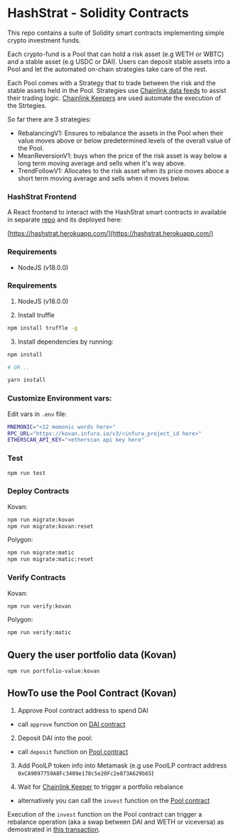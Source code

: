 # HashStrat - Solidity Contracts

This repo contains a suite of Solidity smart contracts implementing simple crypto investment funds.

Each crypto-fund is a Pool that can hold a risk asset (e.g WETH or WBTC) and a stable asset (e.g USDC or DAI).
Users can deposit stable assets into a Pool and let the automated on-chain strategies take care of the rest.

Each Pool comes with a Strategy that to trade between the risk and the stable assets held in the Pool.
Strategies use [Chainlink data feeds](https://docs.chain.link/docs/matic-addresses/) to assist their trading logic.
[Chainlink Keepers](https://docs.chain.link/docs/chainlink-keepers/introduction/) are used automate the execution of the Strtegies.

 So far there are 3 strategies:
 - RebalancingV1: Ensures to rebalance the assets in the Pool when their value moves above or below predetermined levels of the overall value of the Pool.
 - MeanReversionV1: buys when the price of the risk asset is way below a long term moving average and sells when it's way above.
 - TrendFollowV1: Allocates to the risk asset when its price moves aboce a short term moving average and sells when it moves below.
 

### HashStrat Frontend

A React frontend to interact with the HashStrat smart contracts in available in separate [repo](https://github.com/cpascoli/hashstrat-frontend) and its deployed here:

[https://hashstrat.herokuapp.com/](https://hashstrat.herokuapp.com/)


### Requirements

- NodeJS (v18.0.0)


### Requirements

1. NodeJS (v18.0.0) 

2. Install truffle

```bash
npm install truffle -g
```

3. Install dependencies by running:

```bash
npm install

# OR...

yarn install
```


### Customize Environment vars:

Edit vars in `.env` file:

```bash
MNEMONIC="<12 memonic words here>"
RPC_URL="https://kovan.infura.io/v3/<infura_project_id here>"
ETHERSCAN_API_KEY="<etherscan api key here"
```


### Test

```bash
npm run test
```


### Deploy Contracts

Kovan:
```bash
npm run migrate:kovan
npm run migrate:kovan:reset
```

Polygon:
```bash
npm run migrate:matic
npm run migrate:matic:reset
```


### Verify Contracts

Kovan:
```bash
npm run verify:kovan  
```

Polygon:
```bash
npm run verify:matic
```

## Query the user portfolio data (Kovan)

```bash
npm run portfolio-value:kovan
```

## HowTo use the Pool Contract (Kovan)

1. Approve Pool contract address to spend DAI 
- call `approve` function on [DAI contract](https://kovan.etherscan.io/address/0x4f96fe3b7a6cf9725f59d353f723c1bdb64ca6aa#writeContract)

2. Deposit DAI into the pool:
- call `deposit` function on [Pool contract](https://kovan.etherscan.io/address/0x1d97C5B5241C7E9a6bDFf2faC5b6EA95B33E1275#writeContract)

3. Add PoolLP token info into Metamask (e.g use PoolLP contract address `0xCA9097759A8Fc3409e170c5e20Fc2e873A629b65`)

4. Wait for [Chainlink Keeper](https://keepers.chain.link/kovan/3387) to trigger a portfolio rebalance 
 - alternatively you can call the `invest` function on the [Pool contract](https://kovan.etherscan.io/address/0x4f96fe3b7a6cf9725f59d353f723c1bdb64ca6aa#writeContract)
 
 Execution of the `invest` function on the Pool contract can trigger a rebalance operation (aka a swap between DAI and WETH or viceversa) as demostrated in [this transaction](https://kovan.etherscan.io/tx/0x7cd5b8f334d48121713d6fe11280e164a78fafee0909648dd9254482d8e02a0f).





